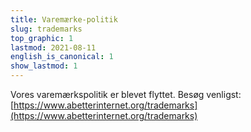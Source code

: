 ```yaml
---
title: Varemærke-politik
slug: trademarks
top_graphic: 1
lastmod: 2021-08-11
english_is_canonical: 1
show_lastmod: 1
---
```


Vores varemærkspolitik er blevet flyttet. Besøg venligst: [https://www.abetterinternet.org/trademarks](https://www.abetterinternet.org/trademarks)
